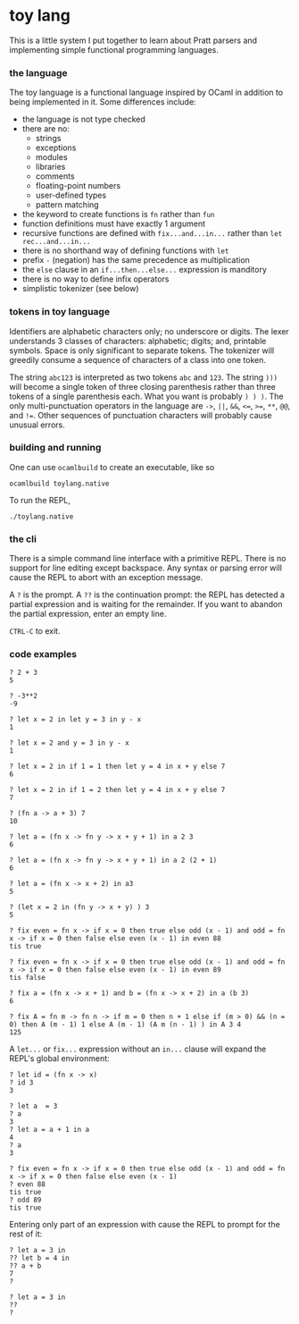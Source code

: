 # toy lang

This is a little system I put together to learn about Pratt parsers and implementing
simple functional programming languages.

### the language

The toy language is a functional language inspired by OCaml in addition to being
implemented in it. Some differences include:
* the language is not type checked
* there are no:
  * strings
  * exceptions
  * modules
  * libraries
  * comments
  * floating-point numbers
  * user-defined types
  * pattern matching
* the keyword to create functions is `fn` rather than `fun`
* function definitions must have exactly 1 argument
* recursive functions are defined with `fix...and...in...` rather than `let
  rec...and...in...`
* there is no shorthand way of defining functions with `let`
* prefix `-` (negation) has the same precedence as multiplication
* the `else` clause in an `if...then...else...` expression is manditory
* there is no way to define infix operators
* simplistic tokenizer (see below)

### tokens in toy language

Identifiers are alphabetic characters only; no underscore or digits. The lexer understands
3 classes of characters: alphabetic; digits; and, printable symbols. Space is only
significant to separate tokens. The tokenizer will greedily consume a sequence of
characters of a class into one token.

The string `abc123` is interpreted as two tokens `abc` and `123`. The string `)))` will
become a single token of three closing parenthesis rather than three tokens of a single
parenthesis each. What you want is probably `) ) )`. The only multi-punctuation operators
in the language are `->`, `||`, `&&`, `<=`, `>=`, `**`, `@@`, and `!=`. Other sequences of
punctuation characters will probably cause unusual errors.

### building and running

One can use `ocamlbuild` to create an executable, like so

    ocamlbuild toylang.native

To run the REPL,

    ./toylang.native

### the cli

There is a simple command line interface with a primitive REPL. There is no support for
line editing except backspace. Any syntax or parsing error will cause the REPL to abort
with an exception message.

A `?` is the prompt. A `??` is the continuation prompt: the REPL has detected a partial
expression and is waiting for the remainder. If you want to abandon the partial
expression, enter an empty line.

`CTRL-C` to exit.

### code examples

    ? 2 + 3
    5

    ? -3**2
    -9

    ? let x = 2 in let y = 3 in y - x
    1

    ? let x = 2 and y = 3 in y - x
    1

    ? let x = 2 in if 1 = 1 then let y = 4 in x + y else 7
    6

    ? let x = 2 in if 1 = 2 then let y = 4 in x + y else 7
    7

    ? (fn a -> a + 3) 7
    10

    ? let a = (fn x -> fn y -> x + y + 1) in a 2 3
    6

    ? let a = (fn x -> fn y -> x + y + 1) in a 2 (2 + 1)
    6

    ? let a = (fn x -> x + 2) in a3
    5

    ? (let x = 2 in (fn y -> x + y) ) 3
    5

    ? fix even = fn x -> if x = 0 then true else odd (x - 1) and odd = fn x -> if x = 0 then false else even (x - 1) in even 88
    tis true

    ? fix even = fn x -> if x = 0 then true else odd (x - 1) and odd = fn x -> if x = 0 then false else even (x - 1) in even 89
    tis false
    
    ? fix a = (fn x -> x + 1) and b = (fn x -> x + 2) in a (b 3)
    6

    ? fix A = fn m -> fn n -> if m = 0 then n + 1 else if (m > 0) && (n = 0) then A (m - 1) 1 else A (m - 1) (A m (n - 1) ) in A 3 4
    125
    
A `let...` or `fix...` expression without an `in...` clause will expand the REPL's global
environment:

    ? let id = (fn x -> x)
    ? id 3
    3

    ? let a  = 3
    ? a
    3
    ? let a = a + 1 in a
    4
    ? a
    3

    ? fix even = fn x -> if x = 0 then true else odd (x - 1) and odd = fn x -> if x = 0 then false else even (x - 1)
    ? even 88
    tis true
    ? odd 89
    tis true

Entering only part of an expression with cause the REPL to prompt for the rest of it:

    ? let a = 3 in
    ?? let b = 4 in
    ?? a + b
    7
    ?
    
    ? let a = 3 in
    ?? 
    ? 

